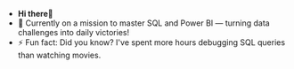 -  **Hi there**👋
- 🌱 Currently on a mission to master SQL and Power BI — turning data challenges into daily victories!
- ⚡ Fun fact: Did you know? I've spent more hours debugging SQL queries than watching movies.

<!---
albinaglv/albinaglv is a ✨ special ✨ repository because its `README.md` (this file) appears on your GitHub profile.
You can click the Preview link to take a look at your changes.
--->
